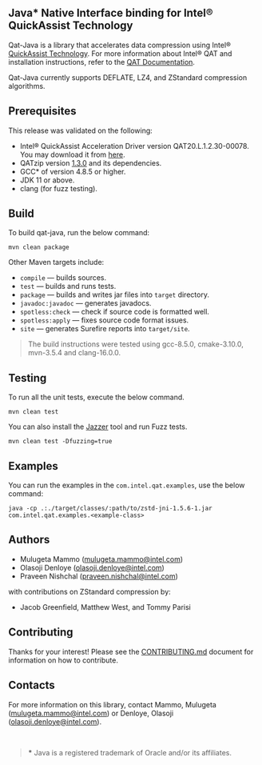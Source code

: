 ## Java* Native Interface binding for Intel® QuickAssist Technology
Qat-Java is a library that accelerates data compression using Intel® [QuickAssist Technology](https://www.intel.com/content/www/us/en/architecture-and-technology/intel-quick-assist-technology-overview.html). For more information about Intel® QAT and installation instructions, refer to the [QAT Documentation](https://intel.github.io/quickassist/index.html).

Qat-Java currently supports DEFLATE, LZ4, and ZStandard compression algorithms.

## Prerequisites
This release was validated on the following:

* Intel&reg; QuickAssist Acceleration Driver version QAT20.L.1.2.30-00078. You may download it from [here](https://www.intel.com/content/www/us/en/download/765501/intel-quickassist-technology-driver-for-linux-hw-version-2-0.html). 
* QATzip version [1.3.0](https://github.com/intel/QATzip/releases) and its dependencies.
* GCC\* of version 4.8.5 or higher.
* JDK 11 or above.
* clang (for fuzz testing).

## Build
To build qat-java, run the below command:
```
mvn clean package
```

Other Maven targets include:

- `compile` &mdash; builds sources.
- `test` &mdash; builds and runs tests.
- `package` &mdash; builds and writes jar files into ```target``` directory.
- `javadoc:javadoc` &mdash; generates javadocs. 
- `spotless:check` &mdash; check if source code is formatted well.
- `spotless:apply` &mdash; fixes source code format issues.
- `site` &mdash; generates Surefire reports into ```target/site```.

> The build instructions were tested using gcc-8.5.0, cmake-3.10.0, mvn-3.5.4 and clang-16.0.0.

## Testing
To run all the unit tests, execute the below command.
```
mvn clean test
```

You can also install the [Jazzer](https://github.com/CodeIntelligenceTesting/jazzer/blob/main/CONTRIBUTING.md) tool and run Fuzz tests. 
```
mvn clean test -Dfuzzing=true
```

## Examples
You can run the examples in the `com.intel.qat.examples`, use the below command:
```
java -cp .:./target/classes/:path/to/zstd-jni-1.5.6-1.jar com.intel.qat.examples.<example-class>
```

## Authors
* Mulugeta Mammo (mulugeta.mammo@intel.com)
* Olasoji Denloye (olasoji.denloye@intel.com)
* Praveen Nishchal (praveen.nishchal@intel.com)

with contributions on ZStandard compression by:
* Jacob Greenfield, Matthew West, and Tommy Parisi

## Contributing
Thanks for your interest! Please see the [CONTRIBUTING.md](CONTRIBUTING.md) document for information on how to contribute.

## Contacts ##
For more information on this library, contact Mammo, Mulugeta (mulugeta.mammo@intel.com) or  Denloye, Olasoji (olasoji.denloye@intel.com).

&nbsp;

> <b id="f1">*</b> Java is a registered trademark of Oracle and/or its affiliates.

